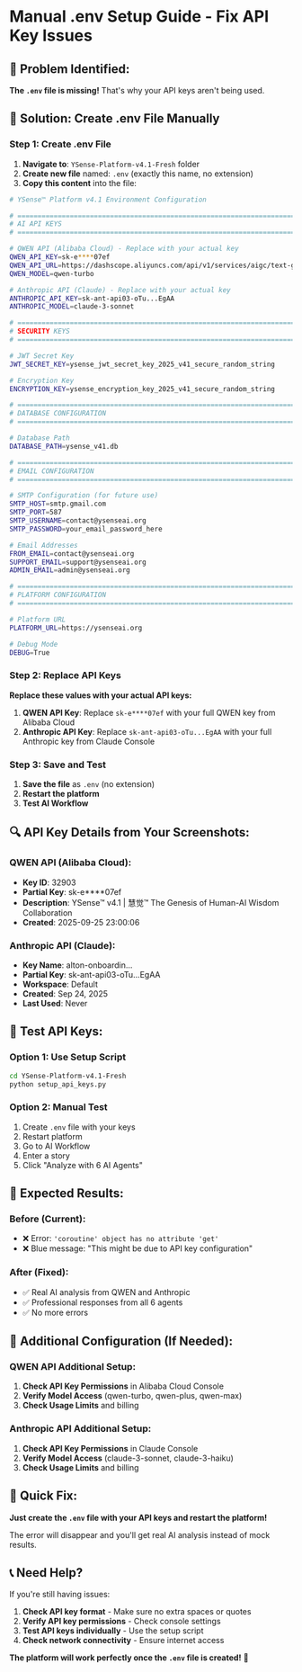 # Manual .env Setup Guide - Fix API Key Issues

## 🚨 **Problem Identified:**

**The `.env` file is missing!** That's why your API keys aren't being used.

## 🔧 **Solution: Create .env File Manually**

### **Step 1: Create .env File**

1. **Navigate to**: `YSense-Platform-v4.1-Fresh` folder
2. **Create new file** named: `.env` (exactly this name, no extension)
3. **Copy this content** into the file:

```bash
# YSense™ Platform v4.1 Environment Configuration

# =============================================================================
# AI API KEYS
# =============================================================================

# QWEN API (Alibaba Cloud) - Replace with your actual key
QWEN_API_KEY=sk-e****07ef
QWEN_API_URL=https://dashscope.aliyuncs.com/api/v1/services/aigc/text-generation/generation
QWEN_MODEL=qwen-turbo

# Anthropic API (Claude) - Replace with your actual key  
ANTHROPIC_API_KEY=sk-ant-api03-oTu...EgAA
ANTHROPIC_MODEL=claude-3-sonnet

# =============================================================================
# SECURITY KEYS
# =============================================================================

# JWT Secret Key
JWT_SECRET_KEY=ysense_jwt_secret_key_2025_v41_secure_random_string

# Encryption Key
ENCRYPTION_KEY=ysense_encryption_key_2025_v41_secure_random_string

# =============================================================================
# DATABASE CONFIGURATION
# =============================================================================

# Database Path
DATABASE_PATH=ysense_v41.db

# =============================================================================
# EMAIL CONFIGURATION
# =============================================================================

# SMTP Configuration (for future use)
SMTP_HOST=smtp.gmail.com
SMTP_PORT=587
SMTP_USERNAME=contact@ysenseai.org
SMTP_PASSWORD=your_email_password_here

# Email Addresses
FROM_EMAIL=contact@ysenseai.org
SUPPORT_EMAIL=support@ysenseai.org
ADMIN_EMAIL=admin@ysenseai.org

# =============================================================================
# PLATFORM CONFIGURATION
# =============================================================================

# Platform URL
PLATFORM_URL=https://ysenseai.org

# Debug Mode
DEBUG=True
```

### **Step 2: Replace API Keys**

**Replace these values with your actual API keys:**

1. **QWEN API Key**: Replace `sk-e****07ef` with your full QWEN key from Alibaba Cloud
2. **Anthropic API Key**: Replace `sk-ant-api03-oTu...EgAA` with your full Anthropic key from Claude Console

### **Step 3: Save and Test**

1. **Save the file** as `.env` (no extension)
2. **Restart the platform**
3. **Test AI Workflow**

## 🔍 **API Key Details from Your Screenshots:**

### **QWEN API (Alibaba Cloud):**
- **Key ID**: 32903
- **Partial Key**: sk-e****07ef
- **Description**: YSense™ v4.1 | 慧觉™ The Genesis of Human-AI Wisdom Collaboration
- **Created**: 2025-09-25 23:00:06

### **Anthropic API (Claude):**
- **Key Name**: alton-onboardin...
- **Partial Key**: sk-ant-api03-oTu...EgAA
- **Workspace**: Default
- **Created**: Sep 24, 2025
- **Last Used**: Never

## 🧪 **Test API Keys:**

### **Option 1: Use Setup Script**
```bash
cd YSense-Platform-v4.1-Fresh
python setup_api_keys.py
```

### **Option 2: Manual Test**
1. Create `.env` file with your keys
2. Restart platform
3. Go to AI Workflow
4. Enter a story
5. Click "Analyze with 6 AI Agents"

## 🎯 **Expected Results:**

### **Before (Current):**
- ❌ Error: `'coroutine' object has no attribute 'get'`
- ❌ Blue message: "This might be due to API key configuration"

### **After (Fixed):**
- ✅ Real AI analysis from QWEN and Anthropic
- ✅ Professional responses from all 6 agents
- ✅ No more errors

## 🔧 **Additional Configuration (If Needed):**

### **QWEN API Additional Setup:**
1. **Check API Key Permissions** in Alibaba Cloud Console
2. **Verify Model Access** (qwen-turbo, qwen-plus, qwen-max)
3. **Check Usage Limits** and billing

### **Anthropic API Additional Setup:**
1. **Check API Key Permissions** in Claude Console
2. **Verify Model Access** (claude-3-sonnet, claude-3-haiku)
3. **Check Usage Limits** and billing

## 🚀 **Quick Fix:**

**Just create the `.env` file with your API keys and restart the platform!**

The error will disappear and you'll get real AI analysis instead of mock results.

## 📞 **Need Help?**

If you're still having issues:
1. **Check API key format** - Make sure no extra spaces or quotes
2. **Verify API key permissions** - Check console settings
3. **Test API keys individually** - Use the setup script
4. **Check network connectivity** - Ensure internet access

**The platform will work perfectly once the `.env` file is created!** 🎉



